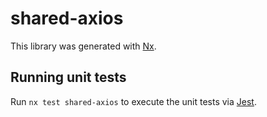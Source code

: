 # shared-axios

This library was generated with [Nx](https://nx.dev).





## Running unit tests

Run `nx test shared-axios` to execute the unit tests via [Jest](https://jestjs.io).


